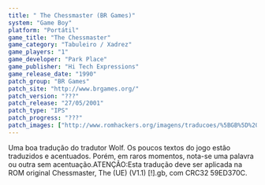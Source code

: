 ```yaml
---
title: " The Chessmaster (BR Games)"
system: "Game Boy"
platform: "Portátil"
game_title: "The Chessmaster"
game_category: "Tabuleiro / Xadrez"
game_players: "1"
game_developer: "Park Place"
game_publisher: "Hi Tech Expressions"
game_release_date: "1990"
patch_group: "BR Games"
patch_site: "http://www.brgames.org/"
patch_version: "???"
patch_release: "27/05/2001"
patch_type: "IPS"
patch_progress: "???"
patch_images: ["http://www.romhackers.org/imagens/traducoes/%5BGB%5D%20The%20Chessmaster%20-%20BR%20Games%20-%2001.png","http://www.romhackers.org/imagens/traducoes/%5BGB%5D%20The%20Chessmaster%20-%20BR%20Games%20-%2002.png","http://www.romhackers.org/imagens/traducoes/%5BGB%5D%20The%20Chessmaster%20-%20BR%20Games%20-%2003.png"]
---
```

Uma boa tradução do tradutor Wolf. Os poucos textos do jogo estão traduzidos e acentuados. Porém, em raros momentos, nota-se uma palavra ou outra sem acentuação.ATENÇÃO:Esta tradução deve ser aplicada na ROM original Chessmaster, The (UE) (V1.1) [!].gb, com CRC32 59ED370C.